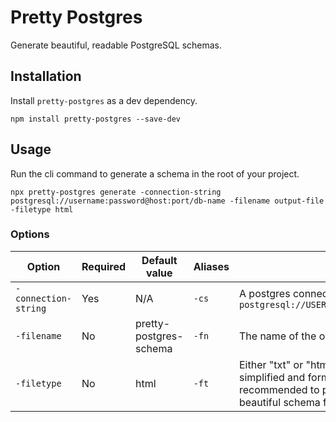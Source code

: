 # Pretty Postgres

Generate beautiful, readable PostgreSQL schemas.

## Installation

Install `pretty-postgres` as a dev dependency.

```
npm install pretty-postgres --save-dev
```

## Usage

Run the cli command to generate a schema in the root of your project.

```
npx pretty-postgres generate -connection-string postgresql://username:password@host:port/db-name -filename output-file -filetype html
```

### Options

| Option               | Required    | Default value          | Aliases     | Description |
| -------------------- | ----------- | ---------------------- | ----------- | ----------- |
| `-connection-string` | Yes         | N/A                    | `-cs`       | A postgres connection string in the format `postgresql://USERNAME:PASSWORD@HOST:PORT/DB_NAME` |
| `-filename`          | No          | pretty-postgres-schema | `-fn`       | The name of the outputted schema file. |
| `-filetype`          | No          | html                   | `-ft`       | Either "txt" or "html". Choosing "txt" will produce a simplified and formatted schema file. "html" is recommended to produce the most powerful and beautiful schema files. |